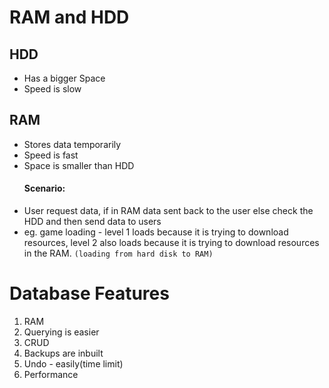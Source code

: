 # RAM and HDD

## HDD

- Has a bigger Space
- Speed is slow

## RAM

- Stores data temporarily
- Speed is fast
- Space is smaller than HDD
  #### Scenario:
- User request data, if in RAM data sent back to the user else check the HDD and then send data to users
- eg. game loading - level 1 loads because it is trying to download resources, level 2 also loads because it is trying to download resources in the RAM. `(loading from hard disk to RAM)`

# Database Features

1. RAM
2. Querying is easier
3. CRUD
4. Backups are inbuilt
5. Undo - easily(time limit)
6. Performance
